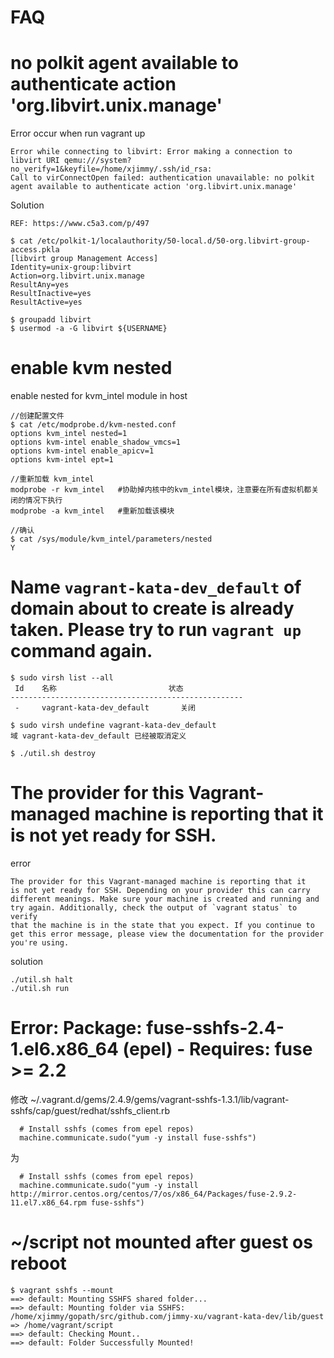 FAQ
============================

# no polkit agent available to authenticate action 'org.libvirt.unix.manage'

Error occur when run vagrant up
```
Error while connecting to libvirt: Error making a connection to libvirt URI qemu:///system?no_verify=1&keyfile=/home/xjimmy/.ssh/id_rsa:
Call to virConnectOpen failed: authentication unavailable: no polkit agent available to authenticate action 'org.libvirt.unix.manage'
```
Solution
```
REF: https://www.c5a3.com/p/497

$ cat /etc/polkit-1/localauthority/50-local.d/50-org.libvirt-group-access.pkla
[libvirt group Management Access]
Identity=unix-group:libvirt
Action=org.libvirt.unix.manage
ResultAny=yes
ResultInactive=yes
ResultActive=yes

$ groupadd libvirt
$ usermod -a -G libvirt ${USERNAME}
```


# enable kvm nested

enable nested for kvm_intel module in host
```
//创建配置文件
$ cat /etc/modprobe.d/kvm-nested.conf
options kvm_intel nested=1
options kvm-intel enable_shadow_vmcs=1
options kvm-intel enable_apicv=1
options kvm-intel ept=1

//重新加载 kvm_intel
modprobe -r kvm_intel   #协助掉内核中的kvm_intel模块，注意要在所有虚拟机都关闭的情况下执行
modprobe -a kvm_intel   #重新加载该模块

//确认
$ cat /sys/module/kvm_intel/parameters/nested
Y
```

# Name `vagrant-kata-dev_default` of domain about to create is already taken. Please try to run `vagrant up` command again.

```
$ sudo virsh list --all
 Id    名称                         状态
----------------------------------------------------
 -     vagrant-kata-dev_default       关闭

$ sudo virsh undefine vagrant-kata-dev_default
域 vagrant-kata-dev_default 已经被取消定义

$ ./util.sh destroy
```

# The provider for this Vagrant-managed machine is reporting that it is not yet ready for SSH.

error
```
The provider for this Vagrant-managed machine is reporting that it
is not yet ready for SSH. Depending on your provider this can carry
different meanings. Make sure your machine is created and running and
try again. Additionally, check the output of `vagrant status` to verify
that the machine is in the state that you expect. If you continue to
get this error message, please view the documentation for the provider
you're using.
```

solution
```
./util.sh halt
./util.sh run
```

# Error: Package: fuse-sshfs-2.4-1.el6.x86_64 (epel) - Requires: fuse >= 2.2

修改 ~/.vagrant.d/gems/2.4.9/gems/vagrant-sshfs-1.3.1/lib/vagrant-sshfs/cap/guest/redhat/sshfs_client.rb
```
  # Install sshfs (comes from epel repos)
  machine.communicate.sudo("yum -y install fuse-sshfs")
```
为
```
  # Install sshfs (comes from epel repos)
  machine.communicate.sudo("yum -y install http://mirror.centos.org/centos/7/os/x86_64/Packages/fuse-2.9.2-11.el7.x86_64.rpm fuse-sshfs")
```

# ~/script not mounted after guest os reboot

```
$ vagrant sshfs --mount
==> default: Mounting SSHFS shared folder...
==> default: Mounting folder via SSHFS: /home/xjimmy/gopath/src/github.com/jimmy-xu/vagrant-kata-dev/lib/guest => /home/vagrant/script
==> default: Checking Mount..
==> default: Folder Successfully Mounted!
```
